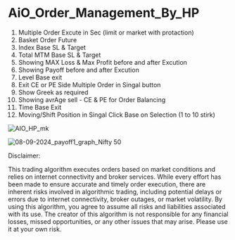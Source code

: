 # AiO_Order_Management_By_HP


1) Multiple Order Excute in Sec (limit or market with protaction)
2) Basket Order Future
3) Index Base SL & Target
4) Total MTM Base SL & Target 
5) Showing MAX Loss & Max Profit before and after Excution
6) Showing Payoff before and after Excution
7) Level Base exit
8) Exit CE or PE Side Multiple Order in Singal button
9) Show Greek as required
10) Showing avrAge sell - CE & PE for Order Balancing
11) Time Base Exit 
12) Moving/Shift Position in Singal Click Base on Selection (1 to 10 stirk)


![AIO_HP_mk](https://github.com/user-attachments/assets/7ce623c5-a095-432e-a26c-899d50fd4a23)

![08-09-2024_payoff1_graph_Nifty 50](https://github.com/user-attachments/assets/acb0c08d-0ed6-4829-b3d7-dd32a0fc2b45)



Disclaimer:

This trading algorithm executes orders based on market conditions and relies on internet connectivity and broker services. While every effort has been made to ensure accurate and timely order execution, there are inherent risks involved in algorithmic trading, including potential delays or errors due to internet connectivity, broker outages, or market volatility. By using this algorithm, you agree to assume all risks and liabilities associated with its use. The creator of this algorithm is not responsible for any financial losses, missed opportunities, or any other issues that may arise. Please use it at your own risk.


